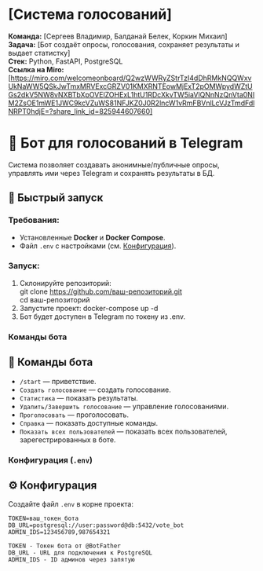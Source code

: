 # [Система голосований]  
**Команда:** [Сергеев Владимир, Балданай Белек, Коркин Михаил]  
**Задача:** [Бот создаёт опросы, голосования, сохраняет результаты и выдает статистку]  
**Стек:** Python, FastAPI, PostgreSQL  
**Ссылка на Miro:** [https://miro.com/welcomeonboard/Q2wzWWRyZStrTzI4dDhRMkNQQWxvUkNaWW5QSkJwTmxMRVExcGRZV01KMXRNTEowMjExT2pOMWpydWZtUGs2dkV5NW8vNXBTbXpOVElZOHExL1htU1RDcXkvTW5iaVlQNnNzQnVta0NIM2ZsOE1mWE1JWC9kcVZuWS81NFJKZ0J0R2lncW1vRmFBVnlLcVJzTmdFdlNRPT0hdjE=?share_link_id=825944607660]

# 🤖 Бот для голосований в Telegram  
Система позволяет создавать анонимные/публичные опросы, управлять ими через Telegram и сохранять результаты в БД.

## 🚀 Быстрый запуск  
### Требования:  
- Установленные **Docker** и **Docker Compose**.  
- Файл `.env` с настройками (см. [Конфигурация](#Конфигурация)).

### Запуск:  
1. Склонируйте репозиторий:  
   git clone https://github.com/ваш-репозиторий.git  
   cd ваш-репозиторий
2. Запустите проект:
   docker-compose up -d
3. Бот будет доступен в Telegram по токену из .env.

### Команды бота
## 📌 Команды бота
- `/start` — приветствие.
- `Создать голосование` — создать голосование.
- `Статистика` — показать результаты.
- `Удалить/Завершить голосование` — управление голосованиями.
- `Проголосовать` — проголосовать.
- `Справка` — показать доступные команды.
- `Показать всех пользователей` — показать всех пользователей, зарегестрированных в боте.

### Конфигурация (`.env`)
## ⚙ Конфигурация  
Создайте файл `.env` в корне проекта:  
```env
TOKEN=ваш_токен_бота  
DB_URL=postgresql://user:password@db:5432/vote_bot  
ADMIN_IDS=123456789,987654321

TOKEN -	Токен бота от @BotFather
DB_URL - URL для подключения к PostgreSQL
ADMIN_IDS - ID админов через запятую

